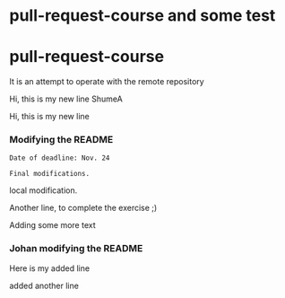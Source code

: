 
# pull-request-course and some test

# pull-request-course


It is an attempt to operate with the remote repository

Hi, this is my new line ShumeA

Hi, this is my new line



### Modifying the README

    Date of deadline: Nov. 24

    Final modifications.

local modification.

Another line, to complete the exercise ;)

 Adding some more text

### Johan modifying the README
Here is my added line

added another line

